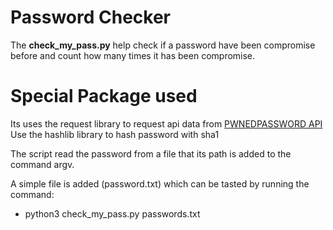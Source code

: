 # Password Checker

The <strong>check_my_pass.py</strong> help check if a password have been compromise before
and count how many times it has been compromise.

# Special Package used
Its uses the request library to request api data from <a href="api.pwnedpasswords.com">PWNEDPASSWORD API</a>
Use the hashlib library to hash password with sha1

The script read the password from a file that its path is added to the command argv.

A simple file is added (password.txt) which can be tasted by running the command:
  - python3 check_my_pass.py passwords.txt
